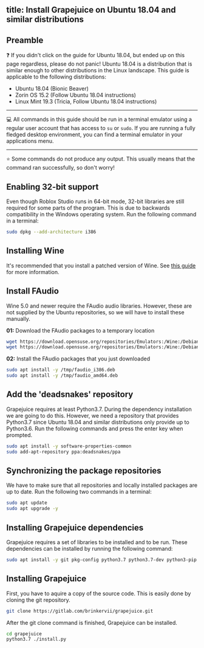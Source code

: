 title: Install Grapejuice on Ubuntu 18.04 and similar distributions
---
## Preamble

❓ If you didn't click on the guide for Ubuntu 18.04, but ended up on this page regardless, please do not panic! Ubuntu
18.04 is a distribution that is similar enough to other distributions in the Linux landscape. This guide is applicable
to the following distributions:

- Ubuntu 18.04 (Bionic Beaver)
- Zorin OS 15.2 (Follow Ubuntu 18.04 instructions)
- Linux Mint 19.3 (Tricia, Follow Ubuntu 18.04 instructions)

---

💻 All commands in this guide should be run in a terminal emulator using a regular user account that has access to `su`
or `sudo`. If you are running a fully fledged desktop environment, you can find a terminal emulator in your applications
menu.

---

⭐ Some commands do not produce any output. This usually means that the command ran successfully, so don't worry!

## Enabling 32-bit support

Even though Roblox Studio runs in 64-bit mode, 32-bit libraries are still required for some parts of the program. This
is due to backwards compatibility in the Windows operating system. Run the following command in a terminal:

```sh
sudo dpkg --add-architecture i386
```

## Installing Wine

It's recommended that you install a patched version of Wine. See [this guide](../Guides/Installing-Wine)
for more information.

## Install FAudio

Wine 5.0 and newer require the FAudio audio libraries. However, these are not supplied by the Ubuntu repositories, so we
will have to install these manually.

**01:** Download the FAudio packages to a temporary location

```sh
wget https://download.opensuse.org/repositories/Emulators:/Wine:/Debian/xUbuntu_18.04/i386/libfaudio0_19.07-0~bionic_i386.deb -O /tmp/faudio_i386.deb
wget https://download.opensuse.org/repositories/Emulators:/Wine:/Debian/xUbuntu_18.04/amd64/libfaudio0_19.07-0~bionic_amd64.deb -O /tmp/faudio_amd64.deb
```

**02:** Install the FAudio packages that you just downloaded

```sh
sudo apt install -y /tmp/faudio_i386.deb
sudo apt install -y /tmp/faudio_amd64.deb
```

## Add the 'deadsnakes' repository

Grapejuice requires at least Python3.7. During the dependency installation we are going to do this. However, we need a
repository that provides Python3.7 since Ubuntu 18.04 and similar distributions only provide up to Python3.6. Run the
following commands and press the enter key when prompted.

```sh
sudo apt install -y software-properties-common
sudo add-apt-repository ppa:deadsnakes/ppa
```

## Synchronizing the package repositories

We have to make sure that all repositories and locally installed packages are up to date. Run the following two commands
in a terminal:

```sh
sudo apt update
sudo apt upgrade -y
```

## Installing Grapejuice dependencies

Grapejuice requires a set of libraries to be installed and to be run. These dependencies can be installed by running the
following command:

```sh
sudo apt install -y git pkg-config python3.7 python3.7-dev python3-pip libcairo2-dev libgirepository1.0-dev libgtk-3-0 libgtk-3-bin gir1.2-gtk-3.0 gnutls-bin:i386
```

## Installing Grapejuice

First, you have to aquire a copy of the source code. This is easily done by cloning the git repository.

```sh
git clone https://gitlab.com/brinkervii/grapejuice.git
```

After the git clone command is finished, Grapejuice can be installed.

```sh
cd grapejuice
python3.7 ./install.py
```
